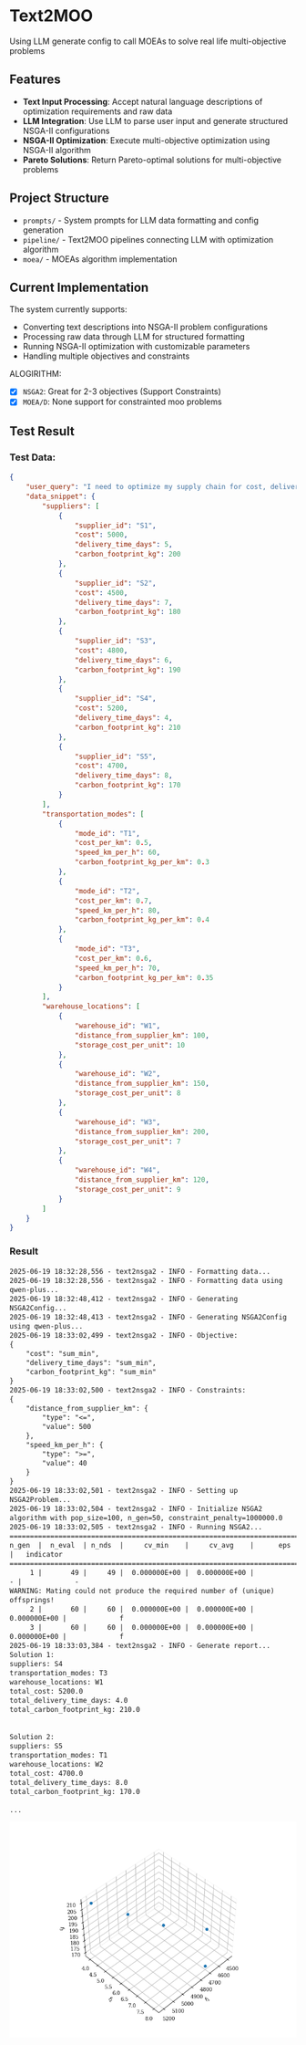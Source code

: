 # Text2MOO
Using LLM generate config to call MOEAs to solve real life multi-objective problems

## Features

- **Text Input Processing**: Accept natural language descriptions of optimization requirements and raw data
- **LLM Integration**: Use LLM to parse user input and generate structured NSGA-II configurations
- **NSGA-II Optimization**: Execute multi-objective optimization using NSGA-II algorithm
- **Pareto Solutions**: Return Pareto-optimal solutions for multi-objective problems

## Project Structure

- `prompts/` - System prompts for LLM data formatting and config generation
- `pipeline/` - Text2MOO pipelines connecting LLM with optimization algorithm
- `moea/` - MOEAs algorithm implementation

## Current Implementation

The system currently supports:
- Converting text descriptions into NSGA-II problem configurations
- Processing raw data through LLM for structured formatting
- Running NSGA-II optimization with customizable parameters
- Handling multiple objectives and constraints

ALOGIRITHM:
- [x] `NSGA2`: Great for 2-3 objectives (Support Constraints)
- [x] `MOEA/D`: None support for constrainted moo problems

## Test Result
### Test Data:
```json
{
    "user_query": "I need to optimize my supply chain for cost, delivery time, and carbon footprint. I have 5 potential suppliers, 3 transportation modes, and 4 warehouse locations. The goal is to minimize cost and delivery time while also reducing the carbon footprint as much as possible.",
    "data_snippet": {
        "suppliers": [
            {
                "supplier_id": "S1",
                "cost": 5000,
                "delivery_time_days": 5,
                "carbon_footprint_kg": 200
            },
            {
                "supplier_id": "S2",
                "cost": 4500,
                "delivery_time_days": 7,
                "carbon_footprint_kg": 180
            },
            {
                "supplier_id": "S3",
                "cost": 4800,
                "delivery_time_days": 6,
                "carbon_footprint_kg": 190
            },
            {
                "supplier_id": "S4",
                "cost": 5200,
                "delivery_time_days": 4,
                "carbon_footprint_kg": 210
            },
            {
                "supplier_id": "S5",
                "cost": 4700,
                "delivery_time_days": 8,
                "carbon_footprint_kg": 170
            }
        ],
        "transportation_modes": [
            {
                "mode_id": "T1",
                "cost_per_km": 0.5,
                "speed_km_per_h": 60,
                "carbon_footprint_kg_per_km": 0.3
            },
            {
                "mode_id": "T2",
                "cost_per_km": 0.7,
                "speed_km_per_h": 80,
                "carbon_footprint_kg_per_km": 0.4
            },
            {
                "mode_id": "T3",
                "cost_per_km": 0.6,
                "speed_km_per_h": 70,
                "carbon_footprint_kg_per_km": 0.35
            }
        ],
        "warehouse_locations": [
            {
                "warehouse_id": "W1",
                "distance_from_supplier_km": 100,
                "storage_cost_per_unit": 10
            },
            {
                "warehouse_id": "W2",
                "distance_from_supplier_km": 150,
                "storage_cost_per_unit": 8
            },
            {
                "warehouse_id": "W3",
                "distance_from_supplier_km": 200,
                "storage_cost_per_unit": 7
            },
            {
                "warehouse_id": "W4",
                "distance_from_supplier_km": 120,
                "storage_cost_per_unit": 9
            }
        ]
    }
}
```
### Result
```terminal
2025-06-19 18:32:28,556 - text2nsga2 - INFO - Formatting data...
2025-06-19 18:32:28,556 - text2nsga2 - INFO - Formatting data using qwen-plus...
2025-06-19 18:32:48,412 - text2nsga2 - INFO - Generating NSGA2Config...
2025-06-19 18:32:48,413 - text2nsga2 - INFO - Generating NSGA2Config using qwen-plus...
2025-06-19 18:33:02,499 - text2nsga2 - INFO - Objective:
{
    "cost": "sum_min",
    "delivery_time_days": "sum_min",
    "carbon_footprint_kg": "sum_min"
}
2025-06-19 18:33:02,500 - text2nsga2 - INFO - Constraints:
{
    "distance_from_supplier_km": {
        "type": "<=",
        "value": 500
    },
    "speed_km_per_h": {
        "type": ">=",
        "value": 40
    }
}
2025-06-19 18:33:02,501 - text2nsga2 - INFO - Setting up NSGA2Problem...
2025-06-19 18:33:02,504 - text2nsga2 - INFO - Initialize NSGA2 algorithm with pop_size=100, n_gen=50, constraint_penalty=1000000.0        
2025-06-19 18:33:02,505 - text2nsga2 - INFO - Running NSGA2...
==========================================================================================
n_gen  |  n_eval  | n_nds  |     cv_min    |     cv_avg    |      eps      |   indicator
==========================================================================================
     1 |       49 |     49 |  0.000000E+00 |  0.000000E+00 |             - |             -
WARNING: Mating could not produce the required number of (unique) offsprings!
     2 |       60 |     60 |  0.000000E+00 |  0.000000E+00 |  0.000000E+00 |             f
     3 |       60 |     60 |  0.000000E+00 |  0.000000E+00 |  0.000000E+00 |             f
2025-06-19 18:33:03,384 - text2nsga2 - INFO - Generate report...
Solution 1:
suppliers: S4
transportation_modes: T3
warehouse_locations: W1
total_cost: 5200.0
total_delivery_time_days: 4.0
total_carbon_footprint_kg: 210.0


Solution 2:
suppliers: S5
transportation_modes: T1
warehouse_locations: W2
total_cost: 4700.0
total_delivery_time_days: 8.0
total_carbon_footprint_kg: 170.0

...
```
![NSGA2 Optimization Results](assets/img/nsga2.png)
